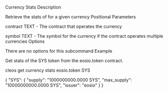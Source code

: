Currency Stats
Description

Retrieve the stats of for a given currency
Positional Parameters

contract TEXT - The contract that operates the currency

symbol TEXT - The symbol for the currency if the contract operates multiple currencies
Options

There are no options for this subcommand
Example

Get stats of the SYS token from the eosio.token contract.

cleos get currency stats eosio.token SYS

{
  "SYS": {
    "supply": "1000000000.0000 SYS",
    "max_supply": "10000000000.0000 SYS",
    "issuer": "eosio"
  }
}